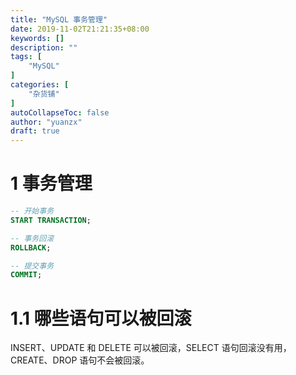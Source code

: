 ```yaml
---
title: "MySQL 事务管理"
date: 2019-11-02T21:21:35+08:00
keywords: []
description: ""
tags: [
    "MySQL"
]
categories: [
    "杂货铺"
]
autoCollapseToc: false
author: "yuanzx"
draft: true
---
```


# 1 事务管理

```sql
-- 开始事务
START TRANSACTION;

-- 事务回滚
ROLLBACK;

-- 提交事务
COMMIT;
```

# 1.1 哪些语句可以被回滚

INSERT、UPDATE 和 DELETE 可以被回滚，SELECT 语句回滚没有用，CREATE、DROP 语句不会被回滚。

